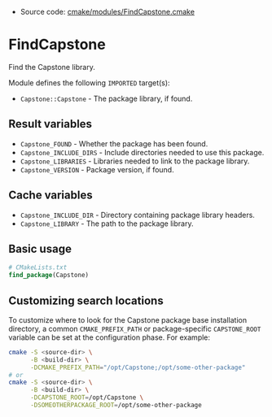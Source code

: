 <!-- This is auto-generated file. -->
* Source code: [cmake/modules/FindCapstone.cmake](https://github.com/petk/php-build-system/blob/master/cmake/cmake/modules/FindCapstone.cmake)

# FindCapstone

Find the Capstone library.

Module defines the following `IMPORTED` target(s):

* `Capstone::Capstone` - The package library, if found.

## Result variables

* `Capstone_FOUND` - Whether the package has been found.
* `Capstone_INCLUDE_DIRS` - Include directories needed to use this package.
* `Capstone_LIBRARIES` - Libraries needed to link to the package library.
* `Capstone_VERSION` - Package version, if found.

## Cache variables

* `Capstone_INCLUDE_DIR` - Directory containing package library headers.
* `Capstone_LIBRARY` - The path to the package library.

## Basic usage

```cmake
# CMakeLists.txt
find_package(Capstone)
```

## Customizing search locations

To customize where to look for the Capstone package base
installation directory, a common `CMAKE_PREFIX_PATH` or
package-specific `CAPSTONE_ROOT` variable can be set at
the configuration phase. For example:

```sh
cmake -S <source-dir> \
      -B <build-dir> \
      -DCMAKE_PREFIX_PATH="/opt/Capstone;/opt/some-other-package"
# or
cmake -S <source-dir> \
      -B <build-dir> \
      -DCAPSTONE_ROOT=/opt/Capstone \
      -DSOMEOTHERPACKAGE_ROOT=/opt/some-other-package
```
